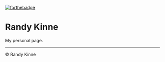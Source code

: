   [![forthebadge](https://forthebadge.com/images/badges/designed-in-etch-a-sketch.svg)](https://forthebadge.com)
  
# Randy Kinne   

My personal page.

---

© Randy Kinne
